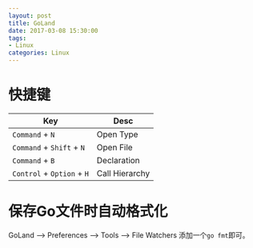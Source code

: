 ```yaml
---
layout: post
title: GoLand
date: 2017-03-08 15:30:00
tags:
- Linux
categories: Linux
---
```


# 快捷键

|            Key                 |                     Desc                                |
| ------------------------------ | ------------------------------------------------------- |
| `Command` + `N`                | Open Type                                               |
| `Command` + `Shift` + `N`      | Open File                                               |
| `Command` + `B`                | Declaration                                             |
| `Control` + `Option` + `H`     | Call Hierarchy                                          |


# 保存Go文件时自动格式化

GoLand --> Preferences -->  Tools --> File Watchers
添加一个`go fmt`即可。




